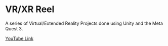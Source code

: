 # VR/XR Reel
A series of Virtual/Extended Reality Projects done using Unity and the Meta Quest 3.

[YouTube Link](https://youtu.be/yTw2Gyzf_Yg)
